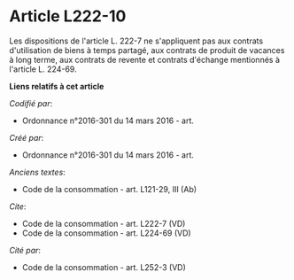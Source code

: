 # Article L222-10

Les dispositions de l'article L. 222-7 ne s'appliquent pas aux contrats d'utilisation de biens à temps partagé, aux contrats
de produit de vacances à long terme, aux contrats de revente et contrats d'échange mentionnés à l'article L. 224-69.

**Liens relatifs à cet article**

_Codifié par_:

  - Ordonnance n°2016-301 du 14 mars 2016 - art.

_Créé par_:

  - Ordonnance n°2016-301 du 14 mars 2016 - art.

_Anciens textes_:

  - Code de la consommation - art. L121-29, III (Ab)

_Cite_:

  - Code de la consommation - art. L222-7 (VD)
  - Code de la consommation - art. L224-69 (VD)

_Cité par_:

  - Code de la consommation - art. L252-3 (VD)
